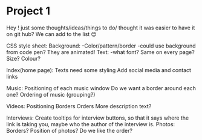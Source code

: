 # Project 1
Hey ! just some thoughts/ideas/things to do/ thought it was easier to have it on git hub? We can add to the list 😊

CSS style sheet:
Background:
-Color/pattern/border
-could use background from code pen? They are animated!
Text:
-what font? Same on every page? Size? Colour?

Index(home page):
Texts need some styling
Add social media and contact links

Music:
Positioning of each music window
Do we want a border around each one?
Ordering of music (grouping?)

Videos: 
Positioning
Borders
Orders
More description text? 

Interviews:
Create tooltips for interview buttons, so that it says where the link is taking you, maybe who the author of the interview is.
Photos:
Borders? Position of photos? Do we like the order?


